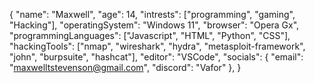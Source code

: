{
  "name": "Maxwell",
  "age": 14,
  "intrests": ["programming", "gaming", "Hacking"],
  "operatingSystem": "Windows 11",
  "browser": "Opera Gx",
  "programmingLanguages": ["Javascript", "HTML", "Python", "CSS"],
  "hackingTools": ["nmap", "wireshark", "hydra", "metasploit-framework", "john", "burpsuite", "hashcat"],
  "editor": "VSCode",
  "socials": {
    "email": "maxwelltstevenson@gmail.com",
    "discord": "Vafor"
  },
}
